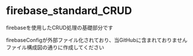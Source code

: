 # firebase_standard_CRUD
firebaseを使用したCRUD処理の基礎部分です　　

firebaseConfigが外部ファイル化されており、当GitHubに含まれておりません  
ファイル構成図の通りに作成してください

